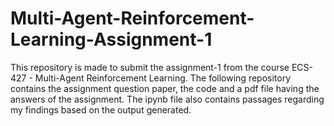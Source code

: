 # Multi-Agent-Reinforcement-Learning-Assignment-1
This repository is made to submit the assignment-1 from the course ECS-427 - Multi-Agent Reinforcement Learning.
The following repository contains the assignment question paper, the code and a pdf file having the answers of the assignment. 
The ipynb file also contains passages regarding my findings based on the output generated.
